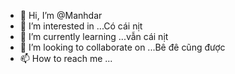- 👋 Hi, I’m @Manhdar
- 👀 I’m interested in ...Có cái nịt
- 🌱 I’m currently learning ...vẫn cái nịt
- 💞️ I’m looking to collaborate on ...Bê đê cũng được
- 📫 How to reach me ...

<!---
Manhdar/Manhdar is a ✨ special ✨ repository because its `README.md` (this file) appears on your GitHub profile.
You can click the Preview link to take a look at your changes.
--->
